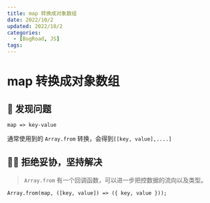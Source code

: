 ```yaml
---
title: map 转换成对象数组
date: 2022/10/2
updated: 2022/10/2
categories:
  - [BugRoad, JS]
tags:
---
```


# map 转换成对象数组

## 🤔 发现问题

`map => key-value`

通常使用到的 `Array.from` 转换，会得到`[[key, value],....]`

## 🙅‍♂️ 拒绝妥协，坚持解决

> `Array.from` 有一个回调函数，可以进一步把控数据的流向以及类型。

`Array.from(map, ([key, value]) => ({ key, value }));`
